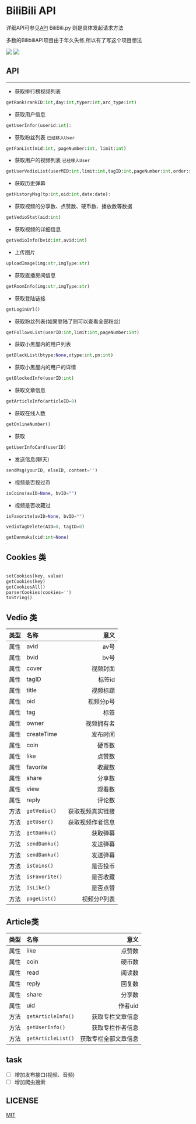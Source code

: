 # BiliBili API

详细API可参见[API](data/API.json)
 BiliBili.py 则是具体发起请求方法

 多数的BilibiliAPI项目由于年久失修,所以有了写这个项目想法

 ![](https://img.shields.io/badge/language-python-blue.svg)
 ![](https://img.shields.io/badge/API-bilibili-fb7299.svg)
## API
---

* 获取排行榜视频列表

```py
getRank(rankID:int,day:int,typer:int,arc_type:int)
```

* 获取用户信息

```py
getUserInfor(userid:int):
```


* 获取粉丝列表 `已经移入User`

```py
getFanList(mid:int, pageNumber:int, limit:int)
```

* 获取用户的视频列表 `已经移入User`

```py
getUserVedioList(userMID:int,limit:int,tagID:int,pageNumber:int,order:str)
```

* 获取历史弹幕

```py
getHistoryMsg(tp:int,oid:int,date:date):
```

* 获取视频的分享数、点赞数、硬币数、播放数等数据

```py
getVedioStat(aid:int)
```

* 获取视频的详细信息

```py
getVedioInfo(bvid:int,avid:int)
```

* 上传图片

```py
uploadImage(img:str,imgType:str)
```

* 获取直播房间信息

```py
getRoomInfo(img:str,imgType:str)
```

* 获取登陆链接

```py
getLoginUrl()
```

* 获取粉丝列表(如果登陆了则可以查看全部粉丝)

```py
getFollowsList(userID:int,limit:int,pageNumber:int)
```

* 获取小黑屋内的用户列表

```py
getBlackList(btype:None,otype:int,pn:int)
```

* 获取小黑屋内的用户的详情

```py
getBlockedInfo(userID:int)
```

* 获取文章信息

```py
getArticleInfo(articleID=0)
```

* 获取在线人数

```py
getOnlineNumber()
```

* 获取

```py
getUserInfoCard(userID)
```

* 发送信息(聊天)

```py
sendMsg(yourID, elseID, content='')
```

* 视频是否投过币

```py
isCoins(avID=None, bvID="")
```

* 视频是否收藏过

```py
isFavorite(avID=None, bvID="")
```

```py
vedioTagDelete(AID=0, tagID=0)
```

```py
getDanmuku(cid:int=None)
```

## Cookies 类
```py

setCookies(key, value)
getCookies(key)
getCookiesAll()
parserCookies(cookies='')
toString()
```

## Vedio 类
|类型|名称|意义|
|:----:|:----|----:|
|属性|avid|av号|
|属性|bvid|bv号|
|属性|cover|视频封面|
|属性|tagID|标签id|
|属性|title|视频标题|
|属性|oid|视频分p号|
|属性|tag|标签|
|属性|owner|视频拥有者|
|属性|createTime|发布时间|
|属性|coin|硬币数|
|属性|like|点赞数|
|属性|favorite|收藏数|
|属性|share|分享数|
|属性|view|观看数|
|属性|reply|评论数|
|方法|`getVedio()`|获取视频真实链接|
|方法|`getUser()`|获取视频作者信息|
|方法|`getDamku()`|获取弹幕|
|方法|`sendDamku()`|发送弹幕|
|方法|`sendDamku()`|发送弹幕|
|方法|`isCoins()`|是否投币|
|方法|`isFavorite()`|是否收藏|
|方法|`isLike()`|是否点赞|
|方法|`pageList()`|视频分P列表|


## Article类
|类型|名称|意义|
|:----:|:----|----:|
|属性|like|点赞数|
|属性|coin|硬币数|
|属性|read|阅读数|
|属性|reply|回复数|
|属性|share|分享数|
|属性|uid|作者uid|
|方法|`getArticleInfo()`|获取专栏文章信息|
|方法|`getUserInfo()`|获取专栏作者信息|
|方法|`getArticleList()`|获取专栏全部文章信息|

## task

- ☐ 增加发布接口(视频、音频)
- ☐ 增加爬虫搜索


## LICENSE

[MIT](LICENSE)


